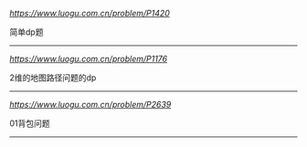 *https://www.luogu.com.cn/problem/P1420*

简单dp题

---

*https://www.luogu.com.cn/problem/P1176*

2维的地图路径问题的dp

---

*https://www.luogu.com.cn/problem/P2639*

01背包问题

---
